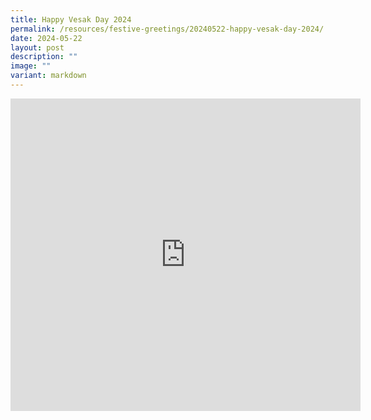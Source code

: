 ```yaml
---
title: Happy Vesak Day 2024
permalink: /resources/festive-greetings/20240522-happy-vesak-day-2024/
date: 2024-05-22
layout: post
description: ""
image: ""
variant: markdown
---
```

<iframe allow="autoplay; clipboard-write; encrypted-media; picture-in-picture; web-share" allowfullscreen="true" frameborder="0" scrolling="no" style="border:none;overflow:hidden" height="500" width="560" src="https://www.facebook.com/plugins/video.php?height=314&amp;href=https%3A%2F%2Fwww.facebook.com%2Falpshealthcaresupplychain%2Fvideos%2F786741846894203%2F&amp;show_text=true&amp;width=560&amp;t=0"></iframe>